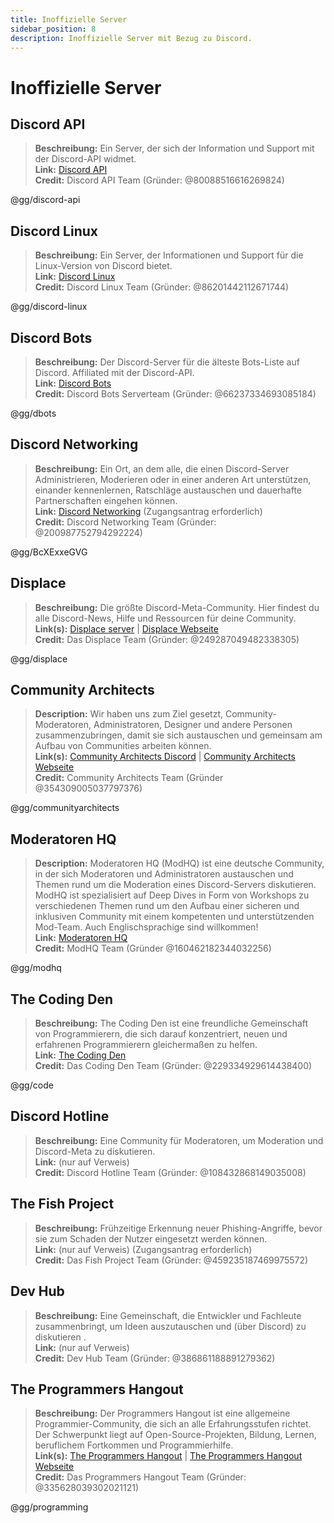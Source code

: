 ```yaml
---
title: Inoffizielle Server
sidebar_position: 8
description: Inoffizielle Server mit Bezug zu Discord.
---
```


# Inoffizielle Server

## **Discord API**

>**Beschreibung:** Ein Server, der sich der Information und Support mit der Discord-API widmet.   <br/>
**Link:** [Discord API](https://discord.gg/discord-api)   <br/>
**Credit:** Discord API Team (Gründer: @80088516616269824)

@gg/discord-api

## **Discord Linux**

>**Beschreibung:** Ein Server, der Informationen und Support für die Linux-Version von Discord bietet.   <br/>
**Link:** [Discord Linux](https://discord.gg/discord-linux)   <br/>
**Credit:** Discord Linux Team (Gründer: @86201442112671744)

@gg/discord-linux

## **Discord Bots**

>**Beschreibung:** Der Discord-Server für die älteste Bots-Liste auf Discord. Affiliated mit der Discord-API.   <br/>
**Link:** [Discord Bots](https://discord.gg/dbots)   <br/>
**Credit:** Discord Bots Serverteam (Gründer: @66237334693085184)

@gg/dbots

## **Discord Networking**

>**Beschreibung:** Ein Ort, an dem alle, die einen Discord-Server Administrieren, Moderieren oder in einer anderen Art unterstützen, einander kennenlernen, Ratschläge austauschen und dauerhafte Partnerschaften eingehen können.   <br/>
**Link:** [Discord Networking](https://discord.gg/BcXExxeGVG) (Zugangsantrag erforderlich)   <br/>
**Credit:** Discord Networking Team (Gründer: @200987752794292224)

@gg/BcXExxeGVG

## **Displace**

>**Beschreibung:** Die größte Discord-Meta-Community. Hier findest du alle Discord-News, Hilfe und Ressourcen für deine Community.   <br/>
**Link(s):** [Displace server](https://discord.gg/displace) | [Displace Webseite](https://dat.place/)   <br/>
**Credit:** Das Displace Team (Gründer: @249287049482338305)

@gg/displace

## **Community Architects**

> **Description:** Wir haben uns zum Ziel gesetzt, Community-Moderatoren, Administratoren, Designer und andere Personen zusammenzubringen, damit sie sich austauschen und gemeinsam am Aufbau von Communities arbeiten können.   <br/>
**Link(s):** [Community Architects Discord](https://discord.gg/communityarchitects) | [Community Architects Webseite](https://communityarchitects.net)   <br/>
**Credit:** Community Architects Team (Gründer @354309005037797376)

@gg/communityarchitects

## **Moderatoren HQ**

> **Description:** Moderatoren HQ (ModHQ) ist eine deutsche Community, in der sich Moderatoren und Administratoren austauschen und Themen rund um die Moderation eines Discord-Servers diskutieren. ModHQ ist spezialisiert auf Deep Dives in Form von Workshops zu verschiedenen Themen rund um den Aufbau einer sicheren und inklusiven Community mit einem kompetenten und unterstützenden Mod-Team. Auch Englischsprachige sind willkommen!  <br/>
**Link:** [Moderatoren HQ](https://discord.gg/modhq)  <br/>
**Credit:** ModHQ Team (Gründer @160462182344032256)

@gg/modhq

## **The Coding Den**

>**Beschreibung:**  The Coding Den ist eine freundliche Gemeinschaft von Programmierern, die sich darauf konzentriert, neuen und erfahrenen Programmierern gleichermaßen zu helfen.   <br/>
**Link:** [The Coding Den](https://discord.gg/code)   <br/>
**Credit:** Das Coding Den Team (Gründer: @229334929614438400)

@gg/code

## **Discord Hotline**

>**Beschreibung:** Eine Community für Moderatoren, um Moderation und Discord-Meta zu diskutieren.   <br/>
**Link:** (nur auf Verweis)   <br/>
**Credit:** Discord Hotline Team (Gründer: @108432868149035008)

## **The Fish Project**

>**Beschreibung:** Frühzeitige Erkennung neuer Phishing-Angriffe, bevor sie zum Schaden der Nutzer eingesetzt werden können.   <br/>
**Link:** (nur auf Verweis) (Zugangsantrag erforderlich)   <br/>
**Credit:** Das Fish Project Team (Gründer: @459235187469975572)

## **Dev Hub**

>**Beschreibung:** Eine Gemeinschaft, die Entwickler und Fachleute zusammenbringt, um Ideen auszutauschen und (über Discord) zu diskutieren .   <br/>
**Link:** (nur auf Verweis)   <br/>
**Credit:** Dev Hub Team (Gründer: @386861188891279362)

## **The Programmers Hangout**

>**Beschreibung:** Der Programmers Hangout ist eine allgemeine Programmier-Community, die sich an alle Erfahrungsstufen richtet. Der Schwerpunkt liegt auf Open-Source-Projekten, Bildung, Lernen, beruflichem Fortkommen und Programmierhilfe.  <br/>
**Link(s):** [The Programmers Hangout](https://discord.gg/programming) | [The Programmers Hangout Webseite](https://theprogrammershangout.com/)   <br/>
**Credit:** Das Programmers Hangout Team (Gründer: @335628039302021121)

@gg/programming
